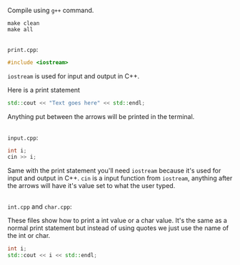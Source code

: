 Compile using ``g++`` command.

```commandline
make clean
make all
```

##

``print.cpp``:

```c++
#include <iostream>
```

``iostream`` is used for input and output in C++.

Here is a print statement
```c++
std::cout << "Text goes here" << std::endl;
```

Anything put between the arrows will be printed in the terminal.

##

``input.cpp``:

```c++
int i;
cin >> i;
```

Same with the print statement you'll need ``iostream`` because it's used for input and output in C++.
``cin`` is a input function from ``iostream``, anything after the arrows will have it's value set to what the user 
typed.

##

``int.cpp`` and ``char.cpp``:

These files show how to print a int value or a char value. It's the same as a normal print statement but instead of 
using quotes we just use the name of the int or char.

```c++
int i;
std::cout << i << std::endl;
```
